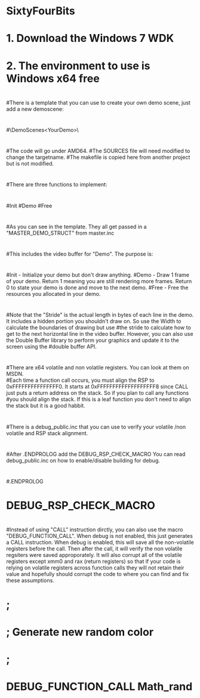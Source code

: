 # SixtyFourBits
#
# 1. Download the Windows 7 WDK
# 2. The environment to use is Windows x64 free
#
#There is a template that you can use to create your own demo scene, just add a new demoscene:
#
#\DemoScenes\<YourDemo>\
#
#The code will go under AMD64.
#The SOURCES file will need modified to change the targetname.
#The makefile is copied here from another project but is not modified.  
#
#There are three functions to implement:
#
#Init
#Demo
#Free
#
#As you can see in the template.  They all get passed in a "MASTER_DEMO_STRUCT" from master.inc
#
#This includes the video buffer for "Demo".  The purpose is:
#
#Init - Initialize your demo but don't draw anything.
#Demo - Draw 1 frame of your demo.  Return 1 meaning you are still rendering more frames.  Return 0 to state your demo is done and move to the next demo.
#Free - Free the resources you allocated in your demo.
#
#Note that the "Stride" is the actual length in bytes of each line in the demo.  It includes a hidden portion you shouldn't draw on.  So use the Width to calculate the boundaries of drawing but use
#the stride to calculate how to get to the next horizontal line in the video buffer.  However, you can also use the Double Buffer library to perform your graphics and update it to the screen using the
#double buffer API.
#
#There are x64 volatile and non volatile registers.  You can look at them on MSDN.  
#Each time a function call occurs, you must align the RSP to 0xFFFFFFFFFFFFFFF0.  It starts at 0xFFFFFFFFFFFFFFFFFFF8 since CALL just puts a return address on the stack.  So if you plan to call any functions
#you should align the stack.  If this is a leaf function you don't need to align the stack but it is a good habbit.
#
#There is a debug_public.inc that you can use to verify your volatile /non volatile and RSP stack alignment.  
#
#After .ENDPROLOG add the DEBUG_RSP_CHECK_MACRO  You can read debug_public.inc on how to enable/disable building for debug.
#
#.ENDPROLOG 
#  DEBUG_RSP_CHECK_MACRO
#
#
#Instead of using "CALL" instruction dirctly, you can also use the macro "DEBUG_FUNCTION_CALL".  When debug is not enabled, this just generates a CALL instruction.  When debug is enabled, this will save all the non-volatile registers before the call.  Then after the call, it will verify the non volatile regsiters were saved approporately.  It will also corrupt all of the volatile registers except xmm0 and rax (return registers) so that if your code is relying on volatile registers across function calls they will not retain their value and hopefully should corrupt the code to where you can find and fix these assumptions.
#
# ;
# ; Generate new random color
# ;
#  DEBUG_FUNCTION_CALL Math_rand



